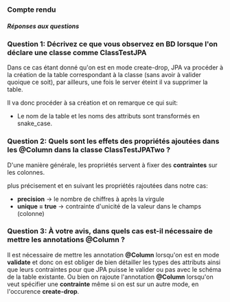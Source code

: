 
### Compte rendu 

##### Réponses aux questions 

### Question 1: Décrivez ce que vous observez en BD lorsque l'on déclare une classe comme ClassTestJPA

Dans ce cas étant donné qu'on est en mode create-drop, JPA va procéder à la création de la table correspondant à la classe
(sans avoir à valider quoique ce soit), par ailleurs, une fois le server éteint il va supprimer la table.

Il va donc procéder à sa création et on remarque ce qui suit:
 - Le nom de la table et les noms des attributs sont transformés en snake_case.
### Question 2: Quels sont les effets des propriétés ajoutées dans les @Column dans la classe ClassTestJPATwo ?
 D'une manière générale, les propriétés servent à fixer des **contraintes** sur les colonnes.
 
 plus précisement et en suivant les propriétés rajoutées dans notre cas:
 - **precision** -> le nombre de chiffres à après la virgule
 - **unique = true** -> contrainte d'unicité de la valeur dans le champs (colonne)

### Question 3: À votre avis, dans quels cas est-il nécessaire de mettre les annotations @Column ?
Il est nécessaire de mettre les annotation **@Column** lorsqu'on est en mode **validate** et donc on est obliger de bien détailler les types des attributs ainsi que leurs contraintes pour que JPA puisse le valider ou pas avec le schéma de la table existante.
Ou bien on rajoute l'annotation **@Column** lorsqu'on veut spécifier une **contrainte** même si on est sur un autre mode, en l'occurence **create-drop**.
   